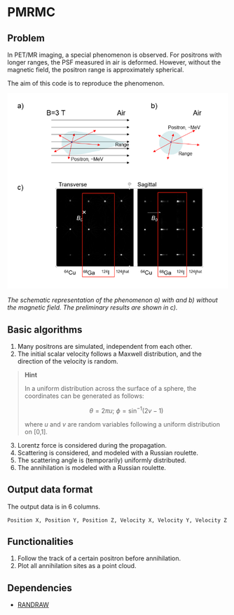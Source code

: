 # PMRMC

## Problem

In PET/MR imaging, a special phenomenon is observed. For positrons with longer ranges, the PSF measured in air is deformed. However, without the magnetic field, the positron range is approximately spherical.

The aim of this code is to reproduce the phenomenon.

![Scheme](./PositronRangeFigure.png)

*The schematic representation of the phenomenon a) with and b) without the magnetic field. The preliminary results are shown in c).*

## Basic algorithms

1. Many positrons are simulated, independent from each other.
2. The initial scalar velocity follows a Maxwell distribution, and the direction of the velocity is random.

> **Hint**
>
> In a uniform distribution across the surface of a sphere, the coordinates can be generated as follows:
>
> ```math
> \theta = 2 \pi u; \ 
> \phi = \sin ^{-1}(2 v-1)
> ```
>
> where $`u`$ and $`v`$ are random variables following a uniform distribution on [0,1].

3. Lorentz force is considered during the propagation.
4. Scattering is considered, and modeled with a Russian roulette.
5. The scattering angle is (temporarily) uniformly distributed.
6. The annihilation is modeled with a Russian roulette.

## Output data format

The output data is in 6 columns.

```csv
Position X, Position Y, Position Z, Velocity X, Velocity Y, Velocity Z
```

## Functionalities

1. Follow the track of a certain positron before annihilation.
2. Plot all annihilation sites as a point cloud.

## Dependencies

- [RANDRAW](https://ww2.mathworks.cn/matlabcentral/fileexchange/7309-randraw)
